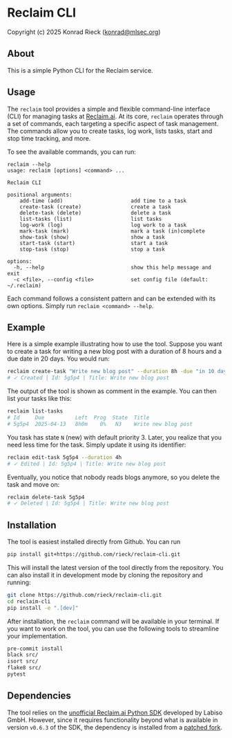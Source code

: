 # Reclaim CLI

Copyright (c) 2025 Konrad Rieck (<konrad@mlsec.org>)

## About

This is a simple Python CLI for the Reclaim service.

## Usage

The `reclaim` tool provides a simple and flexible command-line interface (CLI) for managing tasks at [Reclaim.ai](https://reclaim.ai). At its core, `reclaim` operates through a set of commands, each targeting a specific aspect of task management. The commands allow you to create tasks, log work, lists tasks, start and stop time tracking, and more.

To see the available commands, you can run:

```console
reclaim --help
usage: reclaim [options] <command> ...

Reclaim CLI

positional arguments:
    add-time (add)                      add time to a task
    create-task (create)                create a task
    delete-task (delete)                delete a task
    list-tasks (list)                   list tasks
    log-work (log)                      log work to a task
    mark-task (mark)                    mark a task (in)complete
    show-task (show)                    show a task
    start-task (start)                  start a task
    stop-task (stop)                    stop a task

options:
  -h, --help                            show this help message and exit
  -c <file>, --config <file>            set config file (default: ~/.reclaim)
```

Each command follows a consistent pattern and can be extended with its own options. Simply run `reclaim <command> --help`.

## Example

Here is a simple example illustrating how to use the tool. Suppose you want to create a task for writing a new blog post with a duration of 8 hours and a due date in 20 days. You would run:

```sh
reclaim create-task "Write new blog post" --duration 8h -due "in 10 days" 
# ✓ Created | Id: 5g5p4 | Title: Write new blog post
```

The output of the tool is shown as comment in the example. You can then list your tasks like this:

```sh
reclaim list-tasks
# Id     Due          Left  Prog  State  Title                  
# 5g5p4  2025-04-13   8h0m    0%   N3    Write new blog post
```

You task has state `N` (new) with default priority 3. Later, you realize that you need less time for the task. Simply update it using its identifier:

```sh
reclaim edit-task 5g5p4 --duration 4h
# ✓ Edited | Id: 5g5p4 | Title: Write new blog post
```

Eventually, you notice that nobody reads blogs anymore, so you delete the task and move on:

```sh
reclaim delete-task 5g5p4
# ✓ Deleted | Id: 5g5p4 | Title: Write new blog post
```

## Installation

The tool is easiest installed directly from Github. You can run

```sh
pip install git+https://github.com/rieck/reclaim-cli.git
```

This will install the latest version of the tool directly from the repository. You can also install it in development mode by cloning the repository and running:

```sh
git clone https://github.com/rieck/reclaim-cli.git
cd reclaim-cli
pip install -e ".[dev]"
```

After installation, the `reclaim` command will be available in your terminal. If you want to work on the tool, you can use the following tools to streamline your implementation.

```sh
pre-commit install
black src/
isort src/
flake8 src/
pytest
```

## Dependencies

The tool relies on the [unofficial Reclaim.ai Python SDK](https://github.com/labiso-gmbh/reclaim-sdk) developed by Labiso GmbH. However, since it requires functionality beyond what is available in version `v0.6.3` of the SDK, the dependency is installed from a [patched fork](https://github.com/rieck/reclaim-sdk/tree/all-patches).
